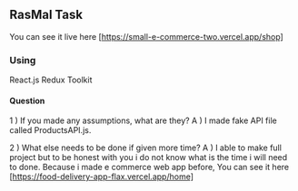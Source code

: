 ## RasMal Task
You can see it live here [https://small-e-commerce-two.vercel.app/shop]

### Using
React.js
Redux Toolkit

#### Question
1 ) If you made any assumptions, what are they?
A ) I made fake API file called ProductsAPI.js.

2 ) What else needs to be done if given more time?
A ) I able to make full project but to be honest with you i do not know what is the time i will need to done.
Because i made e commerce web app before, You can see it here [https://food-delivery-app-flax.vercel.app/home]